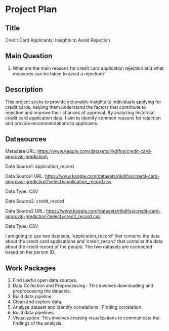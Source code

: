 # Project Plan

## Title
Credit Card Applicants: Insights to Avoid Rejection

## Main Question
1. What are the main reasons for credit card application rejection and what measures can be taken to avoid a rejection?

## Description

This project seeks to provide actionable insights to individuals applying for credit cards, helping them understand the factors that contribute to rejection and improve their chances of approval. By analyzing historical credit card application data, I aim to identify common reasons for rejection and provide recommendations to applicants.

## Datasources
Metadata URL: https://www.kaggle.com/datasets/rikdifos/credit-card-approval-prediction\

Data Source1: application_record

Data Source1 URL: https://www.kaggle.com/datasets/rikdifos/credit-card-approval-prediction?select=application_record.csv

Data Type: CSV

Data Source2: credit_record

Data Source2 URL: https://www.kaggle.com/datasets/rikdifos/credit-card-approval-prediction?select=credit_record.csv

Data Type: CSV


I am going to use two datasets, 'application_record' that contains the data about the credit card applications and 'credit_record' that contains the data about the credit record of the people. The two datasets are connected based on the person ID.

## Work Packages

1. Find useful open data sources.
2. Data Collection and Preprocessing : This involves downloading and preprocessing the datasets.
3. Build data pipeline.
4. Clean and explore data.
5. Analyze dataset and identify correlations : Finding correlation.
6. Build data pipelines.
7. Visualization: This involves creating visualizations to communicate the findings of the analysis.
